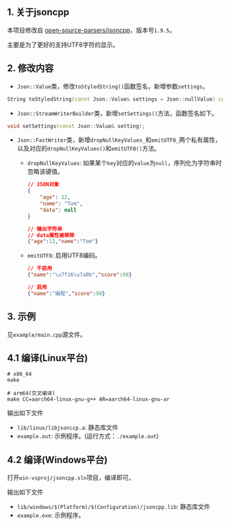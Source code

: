 ## 1. 关于jsoncpp

本项目修改自 [open-source-parsers/jsoncpp](https://github.com/open-source-parsers/jsoncpp)，版本号`1.9.5`。

主要是为了更好的支持UTF8字符的显示。

## 2. 修改内容

+ `Json::Value`类，修改`toStyledString()`函数签名，新增参数`settings`。

```cpp
String toStyledString(const Json::Value& settings = Json::nullValue) const;
```

+ `Json::StreamWriterBuilder`类，新增`setSettings()`方法，函数签名如下。

```cpp
void setSettings(const Json::Value& setting);
```

+ `Json::FastWriter`类，新增`dropNullKeyValues_`和`emitUTF8_`两个私有属性，以及对应的`dropNullKeyValues()`和`emitUTF8()`方法。

    + `dropNullKeyValues`: 如果某个`key`对应的`value`为`null`，序列化为字符串时忽略该键值。

        ```json
        // JSON对象
        {
            "age": 12,
            "name": "Tom",
            "data": null
        }

        // 输出字符串
        // data属性被移除
        {"age":12,"name":"Tom"}
        ```

    + `emitUTF8`: 启用UTF8编码。

        ```json
        // 不启用
        {"name":"\u7f16\u7a0b","score":98}

        // 启用
        {"name":"编程","score":98}
        ```

## 3. 示例

见`example/main.cpp`源文件。

## 4.1 编译(Linux平台)

```shell
# x86_64
make

# arm64(交叉编译)
make CC=aarch64-linux-gnu-g++ AR=aarch64-linux-gnu-ar
```

输出如下文件

+ `lib/linux/libjsonccp.a`: 静态库文件
+ `example.out`: 示例程序。(运行方式：`./example.out`)

## 4.2 编译(Windows平台)

打开`win-vsproj/jsoncpp.sln`项目，编译即可。

输出如下文件

+ `lib/windows/$(Platform)/$(Configuration)/jsoncpp.lib`: 静态库文件
+ `example.exe`: 示例程序。

